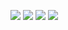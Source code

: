 [![](https://i.imgur.com/dnxNpLY.png)]()
[![](https://i.imgur.com/QNbdQtH.png)]()
[![](https://i.imgur.com/s4n7O9M.png)]()
[![](https://i.imgur.com/kaMSYSE.png)](https://www.curseforge.com/minecraft/mc-mods/sao-ui "")
